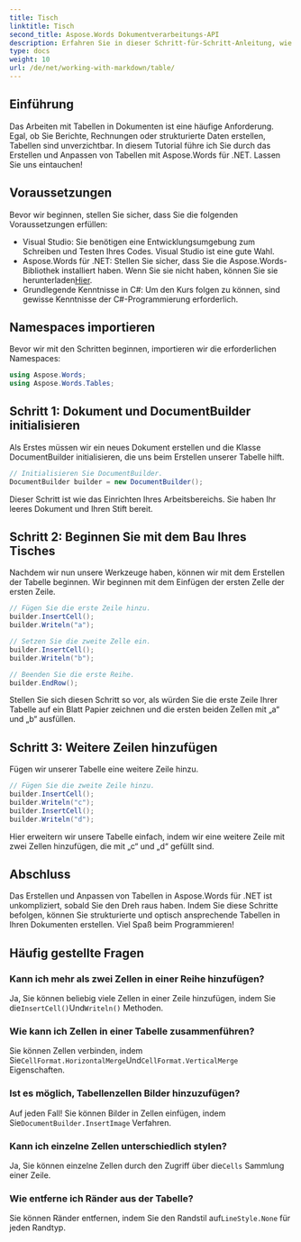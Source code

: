 ```yaml
---
title: Tisch
linktitle: Tisch
second_title: Aspose.Words Dokumentverarbeitungs-API
description: Erfahren Sie in dieser Schritt-für-Schritt-Anleitung, wie Sie Tabellen in Aspose.Words für .NET erstellen und anpassen. Perfekt zum Erstellen strukturierter und optisch ansprechender Dokumente.
type: docs
weight: 10
url: /de/net/working-with-markdown/table/
---
```

## Einführung

Das Arbeiten mit Tabellen in Dokumenten ist eine häufige Anforderung. Egal, ob Sie Berichte, Rechnungen oder strukturierte Daten erstellen, Tabellen sind unverzichtbar. In diesem Tutorial führe ich Sie durch das Erstellen und Anpassen von Tabellen mit Aspose.Words für .NET. Lassen Sie uns eintauchen!

## Voraussetzungen

Bevor wir beginnen, stellen Sie sicher, dass Sie die folgenden Voraussetzungen erfüllen:

- Visual Studio: Sie benötigen eine Entwicklungsumgebung zum Schreiben und Testen Ihres Codes. Visual Studio ist eine gute Wahl.
-  Aspose.Words für .NET: Stellen Sie sicher, dass Sie die Aspose.Words-Bibliothek installiert haben. Wenn Sie sie nicht haben, können Sie sie herunterladen[Hier](https://releases.aspose.com/words/net/).
- Grundlegende Kenntnisse in C#: Um den Kurs folgen zu können, sind gewisse Kenntnisse der C#-Programmierung erforderlich.

## Namespaces importieren

Bevor wir mit den Schritten beginnen, importieren wir die erforderlichen Namespaces:

```csharp
using Aspose.Words;
using Aspose.Words.Tables;
```

## Schritt 1: Dokument und DocumentBuilder initialisieren

Als Erstes müssen wir ein neues Dokument erstellen und die Klasse DocumentBuilder initialisieren, die uns beim Erstellen unserer Tabelle hilft.

```csharp
// Initialisieren Sie DocumentBuilder.
DocumentBuilder builder = new DocumentBuilder();
```

Dieser Schritt ist wie das Einrichten Ihres Arbeitsbereichs. Sie haben Ihr leeres Dokument und Ihren Stift bereit.

## Schritt 2: Beginnen Sie mit dem Bau Ihres Tisches

Nachdem wir nun unsere Werkzeuge haben, können wir mit dem Erstellen der Tabelle beginnen. Wir beginnen mit dem Einfügen der ersten Zelle der ersten Zeile.

```csharp
// Fügen Sie die erste Zeile hinzu.
builder.InsertCell();
builder.Writeln("a");

// Setzen Sie die zweite Zelle ein.
builder.InsertCell();
builder.Writeln("b");

// Beenden Sie die erste Reihe.
builder.EndRow();
```

Stellen Sie sich diesen Schritt so vor, als würden Sie die erste Zeile Ihrer Tabelle auf ein Blatt Papier zeichnen und die ersten beiden Zellen mit „a“ und „b“ ausfüllen.

## Schritt 3: Weitere Zeilen hinzufügen

Fügen wir unserer Tabelle eine weitere Zeile hinzu.

```csharp
// Fügen Sie die zweite Zeile hinzu.
builder.InsertCell();
builder.Writeln("c");
builder.InsertCell();
builder.Writeln("d");
```

Hier erweitern wir unsere Tabelle einfach, indem wir eine weitere Zeile mit zwei Zellen hinzufügen, die mit „c“ und „d“ gefüllt sind.

## Abschluss

Das Erstellen und Anpassen von Tabellen in Aspose.Words für .NET ist unkompliziert, sobald Sie den Dreh raus haben. Indem Sie diese Schritte befolgen, können Sie strukturierte und optisch ansprechende Tabellen in Ihren Dokumenten erstellen. Viel Spaß beim Programmieren!

## Häufig gestellte Fragen

### Kann ich mehr als zwei Zellen in einer Reihe hinzufügen?
 Ja, Sie können beliebig viele Zellen in einer Zeile hinzufügen, indem Sie die`InsertCell()`Und`Writeln()` Methoden.

### Wie kann ich Zellen in einer Tabelle zusammenführen?
 Sie können Zellen verbinden, indem Sie`CellFormat.HorizontalMerge`Und`CellFormat.VerticalMerge` Eigenschaften.

### Ist es möglich, Tabellenzellen Bilder hinzuzufügen?
 Auf jeden Fall! Sie können Bilder in Zellen einfügen, indem Sie`DocumentBuilder.InsertImage` Verfahren.

### Kann ich einzelne Zellen unterschiedlich stylen?
 Ja, Sie können einzelne Zellen durch den Zugriff über die`Cells` Sammlung einer Zeile.

### Wie entferne ich Ränder aus der Tabelle?
 Sie können Ränder entfernen, indem Sie den Randstil auf`LineStyle.None` für jeden Randtyp.